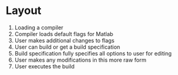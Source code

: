 # Layout 

1. Loading a compiler
2. Compiler loads default flags for Matlab
3. User makes additional changes to flags
4. User can build or get a build specification
5. Build specification fully specifies all options to user for editing
6. User makes any modifications in this more raw form
7. User executes the build